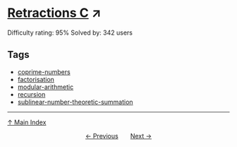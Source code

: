 # [Retractions C](https://projecteuler.net/problem=447) ↗️

Difficulty rating: 95%
Solved by: 342 users
## Tags

- [coprime-numbers](../tags/coprime-numbers.md)
- [factorisation](../tags/factorisation.md)
- [modular-arithmetic](../tags/modular-arithmetic.md)
- [recursion](../tags/recursion.md)
- [sublinear-number-theoretic-summation](../tags/sublinear-number-theoretic-summation.md)



---

[↑ Main Index](../README.md)


<div align=center><a href='446.md'>← Previous</a> &nbsp;&nbsp; &nbsp;&nbsp;  <a href='448.md'>Next →</a></div>
